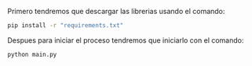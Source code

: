 Primero tendremos que descargar las librerias usando el comando:

```bash
pip install -r "requirements.txt"
```

Despues para iniciar el proceso tendremos que iniciarlo con el comando:

```bash
python main.py
```